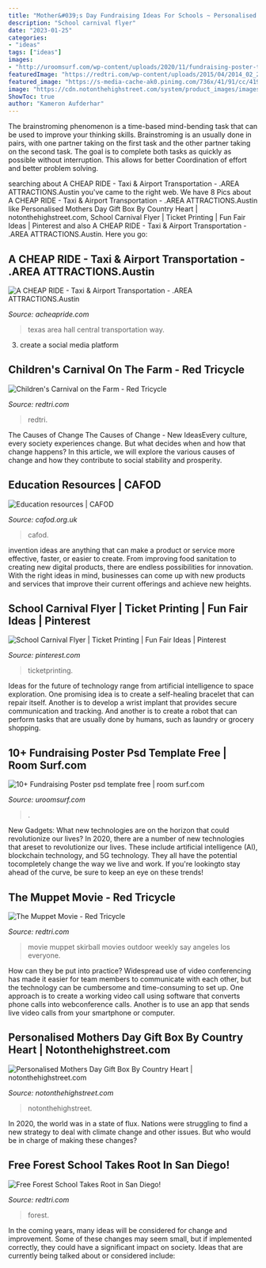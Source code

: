 ```yaml
---
title: "Mother&#039;s Day Fundraising Ideas For Schools ~ Personalised Mothers Day Gift Box By Country Heart"
description: "School carnival flyer"
date: "2023-01-25"
categories:
- "ideas"
tags: ["ideas"]
images:
- "http://uroomsurf.com/wp-content/uploads/2020/11/fundraising-poster-template-example-psd-design.jpg"
featuredImage: "https://redtri.com/wp-content/uploads/2015/04/2014_02_25_android_sm_192.jpg"
featured_image: "https://s-media-cache-ak0.pinimg.com/736x/41/91/cc/4191ccc8766913044d7be482ee1a3231.jpg"
image: "https://cdn.notonthehighstreet.com/system/product_images/images/001/511/313/original_personalised-mothers-day-gift-box.jpg"
ShowToc: true
author: "Kameron Aufderhar"
---
```



The brainstroming phenomenon is a time-based mind-bending task that can be used to improve your thinking skills. Brainstroming is an usually done in pairs, with one partner taking on the first task and the other partner taking on the second task. The goal is to complete both tasks as quickly as possible without interruption. This allows for better Coordination of effort and better problem solving.

	

		
searching about A CHEAP RIDE - Taxi &amp; Airport Transportation - .AREA ATTRACTIONS.Austin you've came to the right web. We have 8 Pics about A CHEAP RIDE - Taxi &amp; Airport Transportation - .AREA ATTRACTIONS.Austin like Personalised Mothers Day Gift Box By Country Heart | notonthehighstreet.com, School Carnival Flyer | Ticket Printing | Fun Fair Ideas | Pinterest and also A CHEAP RIDE - Taxi &amp; Airport Transportation - .AREA ATTRACTIONS.Austin. Here you go:
		
    
## A CHEAP RIDE - Taxi &amp; Airport Transportation - .AREA ATTRACTIONS.Austin

<img loading=lazy src="http://acheapride.com/yahoo_site_admin/assets/images/A_Cheap_Ride_-_Web_Site_Photos_-_Bass_Concert_Hall_-_09-11.241194639_std.jpg" onerror="this.onerror=null;this.src='https://tse2.mm.bing.net/th?id=OIP.TlrDILiZ3p47LH9p77VxPQAAAA&amp;pid=15.1';" alt="A CHEAP RIDE - Taxi &amp; Airport Transportation - .AREA ATTRACTIONS.Austin">

_Source: acheapride.com_

>texas area hall central transportation way. 

	

3. create a social media platform

    
## Children&#039;s Carnival On The Farm - Red Tricycle

<img loading=lazy src="https://redtri.com/wp-content/uploads/2015/04/2014_02_25_android_sm_192.jpg" onerror="this.onerror=null;this.src='https://tse4.mm.bing.net/th?id=OIP.-RmWRv_jmeSW06imxzU0JAHaFj&amp;pid=15.1';" alt="Children&#039;s Carnival on the Farm - Red Tricycle">

_Source: redtri.com_

>redtri. 

	

The Causes of Change
The Causes of Change - New IdeasEvery culture, every society experiences change. But what decides when and how that change happens? In this article, we will explore the various causes of change and how they contribute to social stability and prosperity.

    
## Education Resources | CAFOD

<img loading=lazy src="https://cafod.org.uk/var/ezflow_site/storage/images/media/images/1.-banners-logos-artwork/4.-children-schools-and-youth/go-green-banner/779469-1-eng-GB/Go-Green-banner_opt_facebook.jpg" onerror="this.onerror=null;this.src='https://tse3.mm.bing.net/th?id=OIP.HYfVJZmaDjSu-WoBuO7FlgHaCU&amp;pid=15.1';" alt="Education resources | CAFOD">

_Source: cafod.org.uk_

>cafod. 

	

invention ideas are anything that can make a product or service more effective, faster, or easier to create. From improving food sanitation to creating new digital products, there are endless possibilities for innovation. With the right ideas in mind, businesses can come up with new products and services that improve their current offerings and achieve new heights.

    
## School Carnival Flyer | Ticket Printing | Fun Fair Ideas | Pinterest

<img loading=lazy src="https://s-media-cache-ak0.pinimg.com/736x/41/91/cc/4191ccc8766913044d7be482ee1a3231.jpg" onerror="this.onerror=null;this.src='https://tse3.mm.bing.net/th?id=OIP.dIQcACetvymYwshpqxdOlQHaJ_&amp;pid=15.1';" alt="School Carnival Flyer | Ticket Printing | Fun Fair Ideas | Pinterest">

_Source: pinterest.com_

>ticketprinting. 

	

Ideas for the future of technology range from artificial intelligence to space exploration. One promising idea is to create a self-healing bracelet that can repair itself. Another is to develop a wrist implant that provides secure communication and tracking. And another is to create a robot that can perform tasks that are usually done by humans, such as laundry or grocery shopping.

    
## 10+ Fundraising Poster Psd Template Free | Room Surf.com

<img loading=lazy src="http://uroomsurf.com/wp-content/uploads/2020/11/fundraising-poster-template-example-psd-design.jpg" onerror="this.onerror=null;this.src='https://tse2.mm.bing.net/th?id=OIP.tv8sySvhskOR_DJ-TMC-BwHaKe&amp;pid=15.1';" alt="10+ Fundraising Poster psd template free | room surf.com">

_Source: uroomsurf.com_

>. 

	

New Gadgets: What new technologies are on the horizon that could revolutionize our lives?
In 2020, there are a number of new technologies that areset to revolutionize our lives. These include artificial intelligence (AI), blockchain technology, and 5G technology. They all have the potential tocompletely change the way we live and work. If you're lookingto stay ahead of the curve, be sure to keep an eye on these trends!

    
## The Muppet Movie - Red Tricycle

<img loading=lazy src="https://redtri.com/wp-content/uploads/2018/04/5ae77799575c0.jpg" onerror="this.onerror=null;this.src='https://tse4.mm.bing.net/th?id=OIP.p4rUrOY1r-X_udUfJX3BogHaCu&amp;pid=15.1';" alt="The Muppet Movie - Red Tricycle">

_Source: redtri.com_

>movie muppet skirball movies outdoor weekly say angeles los everyone. 

	

How can they be put into practice?
Widespread use of video conferencing has made it easier for team members to communicate with each other, but the technology can be cumbersome and time-consuming to set up. One approach is to create a working video call using software that converts phone calls into webconference calls. Another is to use an app that sends live video calls from your smartphone or computer.

    
## Personalised Mothers Day Gift Box By Country Heart | Notonthehighstreet.com

<img loading=lazy src="https://cdn.notonthehighstreet.com/system/product_images/images/001/511/313/original_personalised-mothers-day-gift-box.jpg" onerror="this.onerror=null;this.src='https://tse1.mm.bing.net/th?id=OIP.PAneLdCRwVmvZhOysB-AuQHaHa&amp;pid=15.1';" alt="Personalised Mothers Day Gift Box By Country Heart | notonthehighstreet.com">

_Source: notonthehighstreet.com_

>notonthehighstreet. 

	

In 2020, the world was in a state of flux. Nations were struggling to find a new strategy to deal with climate change and other issues. But who would be in charge of making these changes?

    
## Free Forest School Takes Root In San Diego!

<img loading=lazy src="https://redtri.com/wp-content/uploads/2018/03/forest-school-2.jpg" onerror="this.onerror=null;this.src='https://tse1.mm.bing.net/th?id=OIP.YueD2bkUyJmLgXnOcKZMJAHaFj&amp;pid=15.1';" alt="Free Forest School Takes Root in San Diego!">

_Source: redtri.com_

>forest. 

	

In the coming years, many ideas will be considered for change and improvement. Some of these changes may seem small, but if implemented correctly, they could have a significant impact on society. Ideas that are currently being talked about or considered include: 

